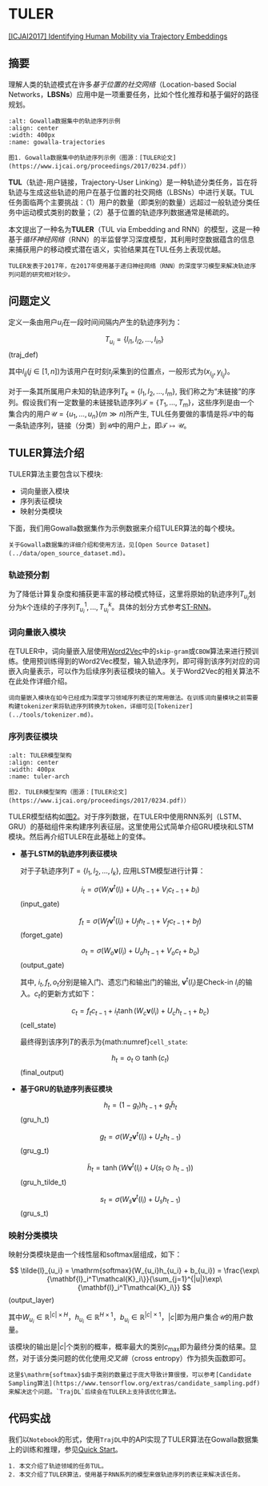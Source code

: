 # TULER


[[ICJAI2017] Identifying Human Mobility via Trajectory Embeddings](https://www.ijcai.org/proceedings/2017/0234.pdf)


## 摘要

理解人类的轨迹模式在许多*基于位置的社交网络*（Location-based Social Networks，**LBSNs**）应用中是一项重要任务，比如个性化推荐和基于偏好的路径规划。

```{figure} ../_static/images/tuler_gowalla_trajectories.jpg.jpg
:alt: Gowalla数据集中的轨迹序列示例
:align: center
:width: 400px
:name: gowalla-trajectories

图1. Gowalla数据集中的轨迹序列示例（图源：[TULER论文](https://www.ijcai.org/proceedings/2017/0234.pdf)）
```

**TUL**（轨迹-用户链接，Trajectory-User Linking）是一种轨迹分类任务，旨在将轨迹与生成这些轨迹的用户在基于位置的社交网络（LBSNs）中进行关联。TUL任务面临两个主要挑战：（1）用户的数量（即类别的数量）远超过一般轨迹分类任务中运动模式类别的数量；（2）基于位置的轨迹序列数据通常是稀疏的。

本文提出了一种名为**TULER**（TUL via Embedding and RNN）的模型，这是一种基于*循环神经网络*（RNN）的半监督学习深度模型，其利用时空数据蕴含的信息来捕获用户的移动模式潜在语义，实验结果其在TUL任务上表现优越。


```{note}
TULER发表于2017年，在2017年使用基于递归神经网络（RNN）的深度学习模型来解决轨迹序列问题的研究相对较少。
```


## 问题定义

定义一条由用户$u_i$在一段时间间隔内产生的轨迹序列为：

$$
T_{u_i}=\{l_{i1},l_{i2},\ldots,l_{in}\}
$$ (traj_def)

其中$l_{ij}$($j \in [1,n]$)为该用户在时刻$t_j$采集到的位置点，一般形式为$(x_{l_{ij}},y_{l_{ij}})$。

对于一条其所属用户未知的轨迹序列$T_k=\{l_1,l_2,\ldots,l_m\}$, 我们称之为“未链接”的序列。假设我们有一定数量的未链接轨迹序列$\mathcal{T}=\{T_1, \ldots,T_m\}$，这些序列是由一个集合内的用户$\mathcal{U}=\{u_1, \dots, u_n\}(m \gg n)$所产生, TUL任务要做的事情是将$\mathcal{T}$中的每一条轨迹序列，链接（分类）到$\mathcal{U}$中的用户上，即$\mathcal{T} \mapsto \mathcal{U}$。

## TULER算法介绍

TULER算法主要包含以下模块:

* 词向量嵌入模块
* 序列表征模块
* 映射分类模块

下面，我们用Gowalla数据集作为示例数据来介绍TULER算法的每个模块。

```{note}
关于Gowalla数据集的详细介绍和使用方法，见[Open Source Dataset](../data/open_source_dataset.md)。
```

### 轨迹预分割

为了降低计算复杂度和捕获更丰富的移动模式特征，这里将原始的轨迹序列$T_{u_i}$划分为$k$个连续的子序列$T_{u_i}^1,\ldots,T_{u_i}^k$。具体的划分方式参考[ST-RNN](https://cdn.aaai.org/ojs/9971/9971-13-13499-1-2-20201228.pdf)。

### 词向量嵌入模块

在TULER中，词向量嵌入层使用[Word2Vec](https://arxiv.org/pdf/1301.3781)中的`skip-gram`或`CBOW`算法来进行预训练。使用预训练得到的Word2Vec模型，输入轨迹序列，即可得到该序列对应的词嵌入向量表示，可以作为后续序列表征模块的输入。关于Word2Vec的相关算法不在此处作详细介绍。

```{tip}
词向量嵌入模块在如今已经成为深度学习领域序列表征的常用做法。在训练词向量模块之前需要构建tokenizer来将轨迹序列转换为token，详细可见[Tokenizer](../tools/tokenizer.md)。
```


### 序列表征模块

```{figure} ../_static/images/tuler_arch.jpg
:alt: TULER模型架构
:align: center
:width: 400px
:name: tuler-arch

图2. TULER模型架构（图源：[TULER论文](https://www.ijcai.org/proceedings/2017/0234.pdf)）
```

TULER模型结构如[图2](#tuler-arch)。对于序列数据，在TULER中使用RNN系列（LSTM、GRU）的基础组件来构建序列表征层。这里使用公式简单介绍GRU模块和LSTM模块。然后再介绍TULER在此基础上的变体。

* **基于LSTM的轨迹序列表征模块**

    对于子轨迹序列$T=\{l_1, l_2, \ldots, l_k\}$, 应用LSTM模型进行计算：

    $$
    i_t = \sigma(W_i\mathbf{v}^t(l_i)+U_ih_{t-1}+V_ic_{t-1}+b_i)
    $$ (input_gate)

    $$
    f_t = \sigma(W_f\mathbf{v}^t(l_i)+U_fh_{t-1}+V_fc_{t-1}+b_f)
    $$ (forget_gate)

    $$
    o_t = \sigma(W_o\mathbf{v}(l_i)+U_oh_{t-1}+V_oc_t+b_o)
    $$ (output_gate)

    其中, $i_t, f_t, o_t$分别是输入门、遗忘门和输出门的输出, $\mathbf{v}^t(l_i)$是Check-in $l_i$的输入。$c_t$的更新方式如下：

    $$
    c_t = f_tc_{t-1} + i_t \tanh (W_c\mathbf{v}(l_i) + U_ch_{t-1} + b_c)
    $$ (cell_state)

    最终得到该序列$T$的表示为{math:numref}`cell_state`:

    $$
    h_t = o_t \odot \tanh(c_t)
    $$ (final_output)

* **基于GRU的轨迹序列表征模块**

    $$
    h_t = (1-g_t)h_{t-1} + g_t \tilde{h}_t
    $$ (gru_h_t)

    $$
    g_t = \sigma(W_z\mathbf{v}^t(l_i) + U_zh_{t-1})
    $$ (gru_g_t)

    $$
    \tilde{h}_t = \tanh(W\mathbf{v}^t(l_i)+U(s_t \odot h_{t-1}))
    $$ (gru_h_tilde_t)

    $$
    s_t = \sigma(W_s\mathbf{v}^t(l_i) + U_sh_{t-1})
    $$ (gru_s_t)


### 映射分类模块

映射分类模块是由一个线性层和$\mathrm{softmax}$层组成，如下：

$$
\tilde{l}_{u_i} = \mathrm{softmax}(W_{u_i}h_{u_i} + b_{u_i}) = \frac{\exp\{\mathbf{l}_i^T\mathcal{K}_i\}}{\sum_{j=1}^{|u|}\exp\{\mathbf{l}_i^T\mathcal{K}_i\}}
$$ (output_layer)

其中$W_{u_i} \in \mathbb{R}^{|c| \times H}$，$h_{u_i} \in \mathbb{R}^{H \times 1}$，$b_{u_i} \in \mathbb{R}^{|c| \times 1}$，$|c|$即为用户集合$\mathcal{U}$的用户数量。

该模块的输出是$|c|$个类别的概率，概率最大的类别$c_{\max}$即为最终分类的结果。显然，对于该分类问题的优化使用*交叉熵*（cross entropy）作为损失函数即可。

```{note}
这里$\mathrm{softmax}$由于类别的数量过于庞大导致计算很慢，可以参考[Candidate Sampling算法](https://www.tensorflow.org/extras/candidate_sampling.pdf)来解决这个问题。`TrajDL`后续会在TULER上支持该优化算法。
```


## 代码实战

我们以`Notebook`的形式，使用`TrajDL`中的API实现了TULER算法在Gowalla数据集上的训练和推理，参见[Quick Start](../getting_started/QuickStart.md)。


```{tip}
1. 本文介绍了轨迹领域的任务TUL。
2. 本文介绍了TULER算法，使用基于RNN系列的模型来做轨迹序列的表征来解决该任务。
```


